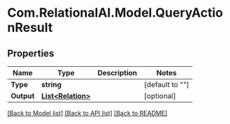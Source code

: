 
# Com.RelationalAI.Model.QueryActionResult

## Properties

Name | Type | Description | Notes
------------ | ------------- | ------------- | -------------
**Type** | **string** |  | [default to ""]
**Output** | [**List&lt;Relation&gt;**](Relation.md) |  | [optional] 

[[Back to Model list]](../README.md#documentation-for-models)
[[Back to API list]](../README.md#documentation-for-api-endpoints)
[[Back to README]](../README.md)

